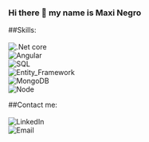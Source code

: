 ### Hi there 👋 my name is Maxi Negro


##Skills:
</br>
</br>
![.Net core](https://img.shields.io/badge/.Net_core-blue)</br>
![Angular](https://img.shields.io/badge/Angular-red)</br>
![SQL](https://img.shields.io/badge/SQL-yellow)</br>
![Entity_Framework](https://img.shields.io/badge/Entity_Framework-informational)</br>
![MongoDB](https://img.shields.io/badge/MongoDb-006e00)</br>
![Node](https://img.shields.io/badge/Node-191919)</br>

##Contact me:
</br>
</br>
![LinkedIn](https://img.shields.io/static/v1?label=LinkedIn&message=www.linkedin.com/in/maximilianonegro&color=blue)<br>
![Email](https://img.shields.io/static/v1?label=Email&message=maximilianonegro22@gmail.com&color=red)
